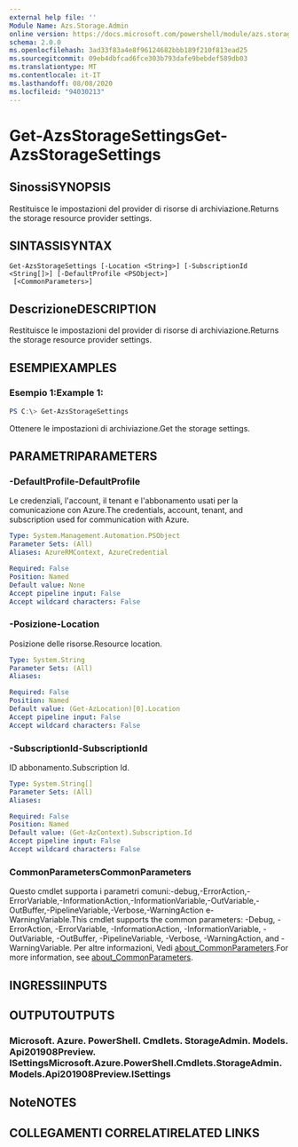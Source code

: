 ```yaml
---
external help file: ''
Module Name: Azs.Storage.Admin
online version: https://docs.microsoft.com/powershell/module/azs.storage.admin/get-azsstoragesettings
schema: 2.0.0
ms.openlocfilehash: 3ad33f83a4e8f96124682bbb189f210f813ead25
ms.sourcegitcommit: 09eb4dbfcad6fce303b793dafe9bebdef589db03
ms.translationtype: MT
ms.contentlocale: it-IT
ms.lasthandoff: 08/08/2020
ms.locfileid: "94030213"
---
```

# <span data-ttu-id="5edb6-101">Get-AzsStorageSettings</span><span class="sxs-lookup"><span data-stu-id="5edb6-101">Get-AzsStorageSettings</span></span>

## <span data-ttu-id="5edb6-102">Sinossi</span><span class="sxs-lookup"><span data-stu-id="5edb6-102">SYNOPSIS</span></span>
<span data-ttu-id="5edb6-103">Restituisce le impostazioni del provider di risorse di archiviazione.</span><span class="sxs-lookup"><span data-stu-id="5edb6-103">Returns the storage resource provider settings.</span></span>

## <span data-ttu-id="5edb6-104">SINTASSI</span><span class="sxs-lookup"><span data-stu-id="5edb6-104">SYNTAX</span></span>

```
Get-AzsStorageSettings [-Location <String>] [-SubscriptionId <String[]>] [-DefaultProfile <PSObject>]
 [<CommonParameters>]
```

## <span data-ttu-id="5edb6-105">Descrizione</span><span class="sxs-lookup"><span data-stu-id="5edb6-105">DESCRIPTION</span></span>
<span data-ttu-id="5edb6-106">Restituisce le impostazioni del provider di risorse di archiviazione.</span><span class="sxs-lookup"><span data-stu-id="5edb6-106">Returns the storage resource provider settings.</span></span>

## <span data-ttu-id="5edb6-107">ESEMPI</span><span class="sxs-lookup"><span data-stu-id="5edb6-107">EXAMPLES</span></span>

### <span data-ttu-id="5edb6-108">Esempio 1:</span><span class="sxs-lookup"><span data-stu-id="5edb6-108">Example 1:</span></span>
```powershell
PS C:\> Get-AzsStorageSettings
```

<span data-ttu-id="5edb6-109">Ottenere le impostazioni di archiviazione.</span><span class="sxs-lookup"><span data-stu-id="5edb6-109">Get the storage settings.</span></span>

## <span data-ttu-id="5edb6-110">PARAMETRI</span><span class="sxs-lookup"><span data-stu-id="5edb6-110">PARAMETERS</span></span>

### <span data-ttu-id="5edb6-111">-DefaultProfile</span><span class="sxs-lookup"><span data-stu-id="5edb6-111">-DefaultProfile</span></span>
<span data-ttu-id="5edb6-112">Le credenziali, l'account, il tenant e l'abbonamento usati per la comunicazione con Azure.</span><span class="sxs-lookup"><span data-stu-id="5edb6-112">The credentials, account, tenant, and subscription used for communication with Azure.</span></span>

```yaml
Type: System.Management.Automation.PSObject
Parameter Sets: (All)
Aliases: AzureRMContext, AzureCredential

Required: False
Position: Named
Default value: None
Accept pipeline input: False
Accept wildcard characters: False

```

### <span data-ttu-id="5edb6-113">-Posizione</span><span class="sxs-lookup"><span data-stu-id="5edb6-113">-Location</span></span>
<span data-ttu-id="5edb6-114">Posizione delle risorse.</span><span class="sxs-lookup"><span data-stu-id="5edb6-114">Resource location.</span></span>

```yaml
Type: System.String
Parameter Sets: (All)
Aliases:

Required: False
Position: Named
Default value: (Get-AzLocation)[0].Location
Accept pipeline input: False
Accept wildcard characters: False

```

### <span data-ttu-id="5edb6-115">-SubscriptionId</span><span class="sxs-lookup"><span data-stu-id="5edb6-115">-SubscriptionId</span></span>
<span data-ttu-id="5edb6-116">ID abbonamento.</span><span class="sxs-lookup"><span data-stu-id="5edb6-116">Subscription Id.</span></span>

```yaml
Type: System.String[]
Parameter Sets: (All)
Aliases:

Required: False
Position: Named
Default value: (Get-AzContext).Subscription.Id
Accept pipeline input: False
Accept wildcard characters: False

```

### <span data-ttu-id="5edb6-117">CommonParameters</span><span class="sxs-lookup"><span data-stu-id="5edb6-117">CommonParameters</span></span>
<span data-ttu-id="5edb6-118">Questo cmdlet supporta i parametri comuni:-debug,-ErrorAction,-ErrorVariable,-InformationAction,-InformationVariable,-OutVariable,-OutBuffer,-PipelineVariable,-Verbose,-WarningAction e-WarningVariable.</span><span class="sxs-lookup"><span data-stu-id="5edb6-118">This cmdlet supports the common parameters: -Debug, -ErrorAction, -ErrorVariable, -InformationAction, -InformationVariable, -OutVariable, -OutBuffer, -PipelineVariable, -Verbose, -WarningAction, and -WarningVariable.</span></span> <span data-ttu-id="5edb6-119">Per altre informazioni, Vedi [about_CommonParameters](http://go.microsoft.com/fwlink/?LinkID=113216).</span><span class="sxs-lookup"><span data-stu-id="5edb6-119">For more information, see [about_CommonParameters](http://go.microsoft.com/fwlink/?LinkID=113216).</span></span>

## <span data-ttu-id="5edb6-120">INGRESSI</span><span class="sxs-lookup"><span data-stu-id="5edb6-120">INPUTS</span></span>

## <span data-ttu-id="5edb6-121">OUTPUT</span><span class="sxs-lookup"><span data-stu-id="5edb6-121">OUTPUTS</span></span>

### <span data-ttu-id="5edb6-122">Microsoft. Azure. PowerShell. Cmdlets. StorageAdmin. Models. Api201908Preview. ISettings</span><span class="sxs-lookup"><span data-stu-id="5edb6-122">Microsoft.Azure.PowerShell.Cmdlets.StorageAdmin.Models.Api201908Preview.ISettings</span></span>



## <span data-ttu-id="5edb6-123">Note</span><span class="sxs-lookup"><span data-stu-id="5edb6-123">NOTES</span></span>

## <span data-ttu-id="5edb6-124">COLLEGAMENTI CORRELATI</span><span class="sxs-lookup"><span data-stu-id="5edb6-124">RELATED LINKS</span></span>

